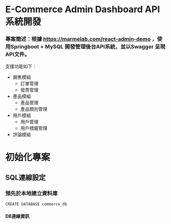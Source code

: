 ﻿# E-Commerce Admin Dashboard API系統開發
### 專案簡述：根據 https://marmelab.com/react-admin-demo ，使用Springboot + MySQL 開發管理後台API系統，並以Swagger 呈現API文件。
支援功能如下：
- 銷售模組 
  - 訂單管理 
  - 發票管理
- 產品模組
  - 產品管理 
  - 產品類別管理
- 用戶模組 
  - 用戶管理 
  - 用戶標籤管理 
- 評論模組


# 初始化專案
## SQL連線設定

### 預先於本地建立資料庫
````
CREATE DATABASE commerce_db
````
#### DB連線資訊